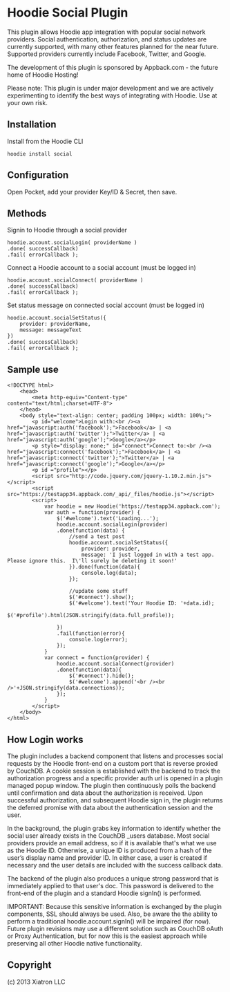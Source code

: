 # Hoodie Social Plugin

This plugin allows Hoodie app integration with popular social network providers.  Social authentication, authorization, and status updates are currently supported, with many other features planned for the near future.  Supported providers currently include Facebook, Twitter, and Google.

The development of this plugin is sponsored by Appback.com - the future home of Hoodie Hosting!

Please note:  This plugin is under major development and we are actively experimenting to identify the best ways of integrating with Hoodie.  Use at your own risk.

## Installation

Install from the Hoodie CLI

    hoodie install social

## Configuration

Open Pocket, add your provider Key/ID & Secret, then save.

## Methods

Signin to Hoodie through a social provider

    hoodie.account.socialLogin( providerName )
    .done( successCallback)
    .fail( errorCallback );
    
Connect a Hoodie account to a social account (must be logged in)

    hoodie.account.socialConnect( providerName )
    .done( successCallback)
    .fail( errorCallback );
    
Set status message on connected social account (must be logged in)

    hoodie.account.socialSetStatus({
        provider: providerName,
        message: messageText
    })
    .done( successCallback)
    .fail( errorCallback );

## Sample use

    <!DOCTYPE html>
        <head>
            <meta http-equiv="Content-type" content="text/html;charset=UTF-8">
        </head>
        <body style="text-align: center; padding 100px; width: 100%;">
            <p id="welcome">Login with:<br /><a href="javascript:auth('facebook');">Facebook</a> | <a href="javascript:auth('twitter');">Twitter</a> | <a href="javascript:auth('google');">Google</a></p>
            <p style="display: none;" id="connect">Connect to:<br /><a href="javascript:connect('facebook');">Facebook</a> | <a href="javascript:connect('twitter');">Twitter</a> | <a href="javascript:connect('google');">Google</a></p>
            <p id ="profile"></p>
            <script src="http://code.jquery.com/jquery-1.10.2.min.js"></script>
            <script src="https://testapp34.appback.com/_api/_files/hoodie.js"></script>
            <script>
                var hoodie = new Hoodie('https://testapp34.appback.com');
                var auth = function(provider) {
                    $('#welcome').text('Loading...');
                    hoodie.account.socialLogin(provider)
                    .done(function(data) {
                        //send a test post
                        hoodie.account.socialSetStatus({
                            provider: provider,
                            message: 'I just logged in with a test app.  Please ignore this.  I\'ll surely be deleting it soon!'
                        }).done(function(data){
                            console.log(data);
                        });
                    
                        //update some stuff
                        $('#connect').show();
                        $('#welcome').text('Your Hoodie ID: '+data.id);
                        $('#profile').html(JSON.stringify(data.full_profile));
                            
                    })
                    .fail(function(error){
                        console.log(error);
                    });
                }
                var connect = function(provider) {
                    hoodie.account.socialConnect(provider)
                    .done(function(data){
                        $('#connect').hide();
                        $('#welcome').append('<br /><br />'+JSON.stringify(data.connections));
                    });
                }
            </script>
        </body>
    </html>

## How Login works

The plugin includes a backend component that listens and processes social requests by the Hoodie front-end on a custom port that is reverse proxied by CouchDB.  A cookie session is established with the backend to track the authorization progress and a specific provider auth url is opened in a plugin managed popup window.  The plugin then continuously polls the backend until confirmation and data about the authorization is received.  Upon successful authorization, and subsequent Hoodie sign in, the plugin returns the deferred promise with data about the authentication session and the user.

In the background, the plugin grabs key information to identify whether the social user already exists in the CouchDB _users database.  Most social providers provide an email address, so if it is available that's what we use as the Hoodie ID.  Otherwise, a unique ID is produced from a hash of the user’s display name and provider ID.  In either case, a user is created if necessary and the user details are included with the success callback data.

The backend of the plugin also produces a unique strong password that is immediately applied to that user's doc.  This password is delivered to the front-end of the plugin and a standard Hoodie signIn() is performed.

IMPORTANT:  Because this sensitive information is exchanged by the plugin components, SSL should always be used.  Also, be aware the the ability to perform a traditional hoodie.account.signIn() will be impaired (for now).  Future plugin revisions may use a different solution such as CouchDB oAuth or Proxy Authentication, but for now this is the easiest approach while preserving all other Hoodie native functionality.

    

## Copyright

(c) 2013 Xiatron LLC